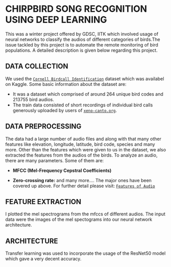 
# CHIRPBIRD SONG RECOGNITION USING DEEP LEARNING
This was a winter project offered by GDSC, IITK which involved usage of neural networks to classify the audios of different categories of birds.The issue tackled by this project is to automate the remote monitoring of bird populations. A detailed description is given below regarding this project.



## DATA COLLECTION

We used the [`Cornell Birdcall Identification`](https://www.kaggle.com/competitions/birdsong-recognition) dataset which was availabel on Kaggle. Some basic information about the dataset are:
- It was a dataset which comprised of around 264 unique bird codes and 213755 bird audios.
- The train data consisted of short recordings of individual bird calls generously uploaded by users of [`xeno-canto.org`](https://xeno-canto.org/).

## DATA PREPROCESSING
The data had a large number of audio files and along with that many other features like elevation, longitude, latitude, bird code, species and many more. Other than the features which were given to us in the dataset, we also extracted the features from the audios of the birds. 
To analyze an audio, there are many parameters. Some of them are:
- **MFCC (Mel-Frequency Cepstral Coefficients)**

- **Zero-crossing rate:** and many more....
The major ones have been covered up above. For further detail please visit: [`Features of Audio`](https://towardsdatascience.com/how-i-understood-what-features-to-consider-while-training-audio-files-eedfb6e9002b)

## FEATURE EXTRACTION
I plotted the mel spectrograms from the mfccs of different audios. The input data were the images of the mel spectograms into our neural network architecture.

## ARCHITECTURE
Transfer learning was used to incorporate the usage of the ResNet50 model which gave a very decent accuracy.
